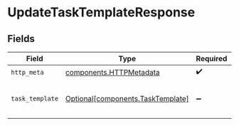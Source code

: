 # UpdateTaskTemplateResponse


## Fields

| Field                                                                        | Type                                                                         | Required                                                                     | Description                                                                  |
| ---------------------------------------------------------------------------- | ---------------------------------------------------------------------------- | ---------------------------------------------------------------------------- | ---------------------------------------------------------------------------- |
| `http_meta`                                                                  | [components.HTTPMetadata](../../models/components/httpmetadata.md)           | :heavy_check_mark:                                                           | N/A                                                                          |
| `task_template`                                                              | [Optional[components.TaskTemplate]](../../models/components/tasktemplate.md) | :heavy_minus_sign:                                                           | The updated task template.                                                   |